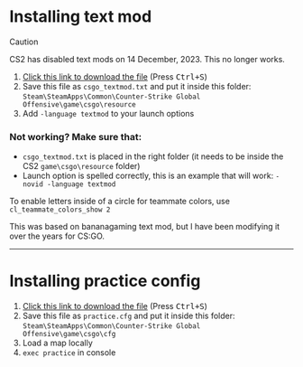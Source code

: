 # Installing text mod

> [!CAUTION]
> CS2 has disabled text mods on 14 December, 2023. This no longer works.

1. [Click this link to download the file](https://raw.githubusercontent.com/xPaw/CS2/main/csgo_textmod.txt) (Press <kbd>Ctrl+S</kbd>)
2. Save this file as `csgo_textmod.txt` and put it inside this folder: `Steam\SteamApps\Common\Counter-Strike Global Offensive\game\csgo\resource`
3. Add `-language textmod` to your launch options

### Not working? Make sure that:
- `csgo_textmod.txt` is placed in the right folder (it needs to be inside the CS2 `game\csgo\resource` folder)
- Launch option is spelled correctly, this is an example that will work: `-novid -language textmod`

To enable letters inside of a circle for teammate colors, use `cl_teammate_colors_show 2`

This was based on bananagaming text mod, but I have been modifying it over the years for CS:GO.

----

# Installing practice config

1. [Click this link to download the file](https://raw.githubusercontent.com/xPaw/CS2/main/cs2practice.cfg) (Press <kbd>Ctrl+S</kbd>)
2. Save this file as `practice.cfg` and put it inside this folder: `Steam\SteamApps\Common\Counter-Strike Global Offensive\game\csgo\cfg`
3. Load a map locally
4. `exec practice` in console
